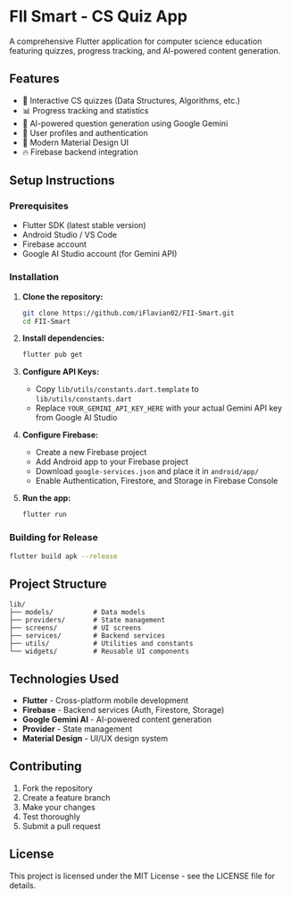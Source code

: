 # FII Smart - CS Quiz App

A comprehensive Flutter application for computer science education featuring quizzes, progress tracking, and AI-powered content generation.

## Features

- 🧠 Interactive CS quizzes (Data Structures, Algorithms, etc.)
- 📊 Progress tracking and statistics
- 🤖 AI-powered question generation using Google Gemini
- 👤 User profiles and authentication
- 📱 Modern Material Design UI
- 🔥 Firebase backend integration

## Setup Instructions

### Prerequisites
- Flutter SDK (latest stable version)
- Android Studio / VS Code
- Firebase account
- Google AI Studio account (for Gemini API)

### Installation

1. **Clone the repository:**
   ```bash
   git clone https://github.com/iFlavian02/FII-Smart.git
   cd FII-Smart
   ```

2. **Install dependencies:**
   ```bash
   flutter pub get
   ```

3. **Configure API Keys:**
   - Copy `lib/utils/constants.dart.template` to `lib/utils/constants.dart`
   - Replace `YOUR_GEMINI_API_KEY_HERE` with your actual Gemini API key from Google AI Studio

4. **Configure Firebase:**
   - Create a new Firebase project
   - Add Android app to your Firebase project
   - Download `google-services.json` and place it in `android/app/`
   - Enable Authentication, Firestore, and Storage in Firebase Console

5. **Run the app:**
   ```bash
   flutter run
   ```

### Building for Release

```bash
flutter build apk --release
```

## Project Structure

```
lib/
├── models/          # Data models
├── providers/       # State management
├── screens/         # UI screens
├── services/        # Backend services
├── utils/           # Utilities and constants
└── widgets/         # Reusable UI components
```

## Technologies Used

- **Flutter** - Cross-platform mobile development
- **Firebase** - Backend services (Auth, Firestore, Storage)
- **Google Gemini AI** - AI-powered content generation
- **Provider** - State management
- **Material Design** - UI/UX design system

## Contributing

1. Fork the repository
2. Create a feature branch
3. Make your changes
4. Test thoroughly
5. Submit a pull request

## License

This project is licensed under the MIT License - see the LICENSE file for details.
